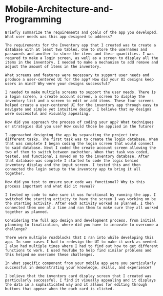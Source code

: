 # Mobile-Architecture-and-Programming

    Briefly summarize the requirements and goals of the app you developed. What user needs was this app designed to address?
    
    The requirements for the Inventory app that I created was to create a database with at least two tables. One to store the usernames and passwords and another to store the items and their quantities. I was requred to make a login screen, as well as a screen to display all the items in the inventory. I needed to make a mechanism to add remove and adjust the amount of items in the inventory. 
    
    What screens and features were necessary to support user needs and produce a user-centered UI for the app? How did your UI designs keep users in mind? Why were your designs successful?
    
    I needed to make multiple screens to support the user needs. There is a login screen, a create account screen, a screen to display the inventory list and a screen to edit or add items. These four screens helped create a user-centered UI for the inventory app through easy to navigate and simple yet intuitive design. I believe that my designs were successful and visually appealing. 
    
    How did you approach the process of coding your app? What techniques or strategies did you use? How could those be applied in the future?
    
    I approached designing the app by separating the project into different tasks. The first task was to create the login database. When that was complete I began coding the login screen that would connect to said database. Next I coded the create account screen allowing the two of them to switch between eachother. When that task was coded, tested, and functional I moved on to the inventory database. After that database was complete I started to code the logic behind inventory display and the input screen. I tested this and then connected the login setup to the inventory app to bring it all together. 
    
    How did you test to ensure your code was functional? Why is this process important and what did it reveal?
    
    I tested my code to make sure it was functional by running the app. I switched the starting activity to have the screen I was working on be the starting activity. After each activity worked as planned. I then connected them one at a time and ran them to make sure they all worked together as planned.
    
    Considering the full app design and development process, from initial planning to finalization, where did you have to innovate to overcome a challenge?
    
    There were multiple roadblocks that I ran into while developing this app. In some cases I had to redesign the UI to make it work as needed. I also had multiple times where I had to find out how to get different functions to work. I used YouTube to help find similar problems and this helped me overcome these challenges. 
    
    In what specific component from your mobile app were you particularly successful in demonstrating your knowledge, skills, and experience?
    
    I believe that the inventory card display screen that I created was particularly successful. I find it visually appealing and it displays the data in a sophisticated way and it allows for editing through buttons that appear when the each card is clicked.
